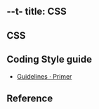 --t-
title: CSS
---

## CSS

## Coding Style guide
* [Guidelines · Primer](http://primercss.io/guidelines/)


## Reference

